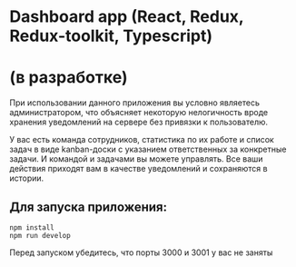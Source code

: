 # Dashboard app (React, Redux, Redux-toolkit, Typescript)
# (в разработке)

При использовании данного приложения вы условно являетесь администратором, что объясняет
некоторую нелогичность вроде хранения уведомлений на сервере без привязки к пользователю.

У вас есть команда сотрудников, статистика по их работе и список задач в виде kanban-доски с указанием
ответственных за конкретные задачи. 
И командой и задачами вы можете управлять.
Все ваши действия приходят вам в качестве уведомлений и сохраняются в истории.

## Для запуска приложения:


```
npm install
npm run develop
```

Перед запуском убедитесь, что порты 3000 и 3001 у вас не заняты